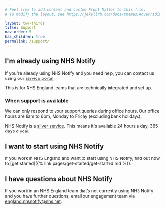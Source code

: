 ```yaml
---
# Feel free to add content and custom Front Matter to this file.
# To modify the layout, see https://jekyllrb.com/docs/themes/#overriding-theme-defaults

layout: two-thirds
title: Support
nav_order: 5
has_children: true
permalink: /support/
---
```


## I'm already using NHS Notify

If you're already using NHS Notify and you need help, you can contact us using our [service portal](https://nhsdigitallive.service-now.com/csm).

This is for NHS England teams that are technically integrated and set up.

### When support is available

We can only respond to your support queries during office hours. Our office hours are 8am to 6pm, Monday to Friday (excluding bank holidays).

NHS Notify is a [silver service](https://digital.nhs.uk/services/reference-guide#service-levels). This means it's available 24 hours a day, 365 days a year.

## I want to start using NHS Notify

If you work in NHS England and want to start using NHS Notify, find out how to [get started]({% link pages/get-started/get-started.md %}).

## I have questions about NHS Notify

If you work in an NHS England team that’s not currently using NHS Notify and you have further questions, email our engagement team via <england.nhsnotify@nhs.net>.
